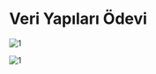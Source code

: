 # Veri Yapıları Ödevi

![1](https://user-images.githubusercontent.com/99864727/206695919-6e8f47f1-4bbf-4037-a8d8-61e6ef241625.jpg)

![1](https://user-images.githubusercontent.com/99864727/206871907-ecdc9c19-fabb-4a0e-8856-84da1f7dba2d.jpg)
